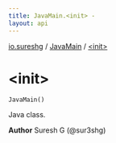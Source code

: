 ```yaml
---
title: JavaMain.<init> - 
layout: api
---
```


<div class='api-docs-breadcrumbs'><a href="../index.html">io.sureshg</a> / <a href="index.html">JavaMain</a> / <a href=".">&lt;init&gt;</a></div>

# &lt;init&gt;

<div class="signature"><code><span class="identifier">JavaMain</span><span class="symbol">(</span><span class="symbol">)</span></code></div>

Java class.

**Author**
Suresh G (@sur3shg)

